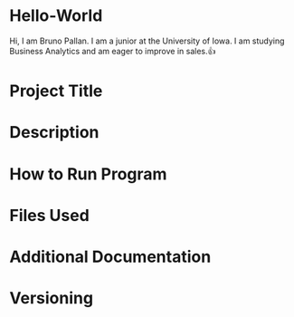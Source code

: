 # Hello-World
Hi, I am Bruno Pallan. I am a junior at the University of Iowa. I am studying Business Analytics and am eager to improve in sales.👍

# Project Title
# Description
# How to Run Program
# Files Used
# Additional Documentation
# Versioning
